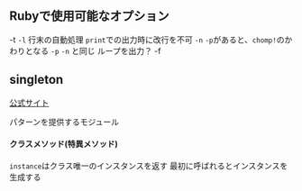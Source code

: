 ## Rubyで使用可能なオプション
-t
`-l` 行末の自動処理 `print`での出力時に改行を不可 `-n` `-p`があると、`chomp!`のかわりとなる
`-p` `-n` と同じ ループを出力？
-f

## singleton
[公式サイト](https://docs.ruby-lang.org/ja/latest/class/Singleton.html)

パターンを提供するモジュール

#### クラスメソッド(特異メソッド) 
`instance`はクラス唯一のインスタンスを返す 最初に呼ばれるとインスタンスを生成する